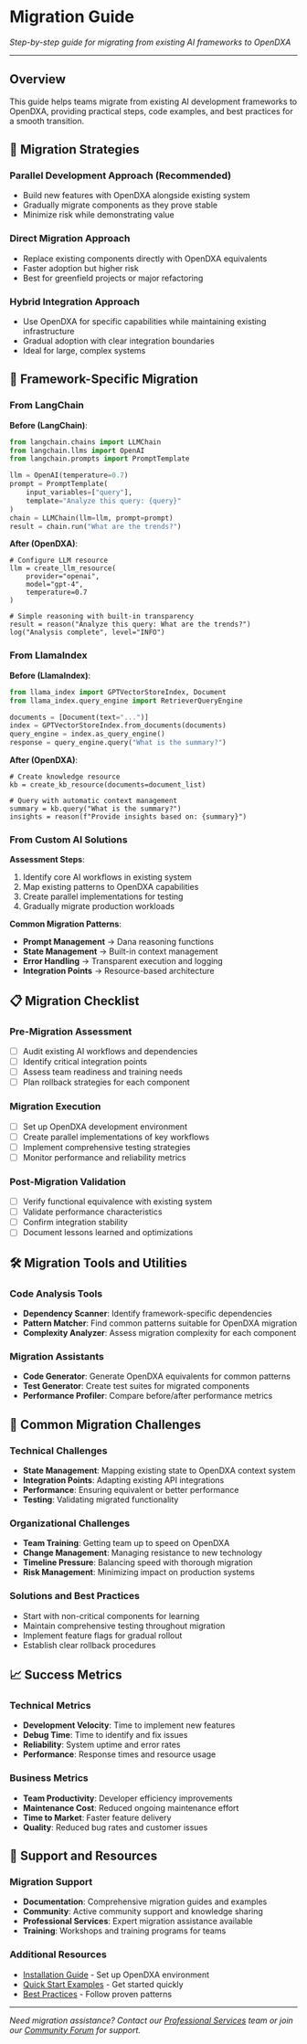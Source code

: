 # Migration Guide

*Step-by-step guide for migrating from existing AI frameworks to OpenDXA*

---

## Overview

This guide helps teams migrate from existing AI development frameworks to OpenDXA, providing practical steps, code examples, and best practices for a smooth transition.

## 🎯 Migration Strategies

### Parallel Development Approach (Recommended)
- Build new features with OpenDXA alongside existing system
- Gradually migrate components as they prove stable
- Minimize risk while demonstrating value

### Direct Migration Approach
- Replace existing components directly with OpenDXA equivalents
- Faster adoption but higher risk
- Best for greenfield projects or major refactoring

### Hybrid Integration Approach
- Use OpenDXA for specific capabilities while maintaining existing infrastructure
- Gradual adoption with clear integration boundaries
- Ideal for large, complex systems

## 🔄 Framework-Specific Migration

### From LangChain

**Before (LangChain)**:
```python
from langchain.chains import LLMChain
from langchain.llms import OpenAI
from langchain.prompts import PromptTemplate

llm = OpenAI(temperature=0.7)
prompt = PromptTemplate(
    input_variables=["query"],
    template="Analyze this query: {query}"
)
chain = LLMChain(llm=llm, prompt=prompt)
result = chain.run("What are the trends?")
```

**After (OpenDXA)**:
```dana
# Configure LLM resource
llm = create_llm_resource(
    provider="openai", 
    model="gpt-4",
    temperature=0.7
)

# Simple reasoning with built-in transparency
result = reason("Analyze this query: What are the trends?")
log("Analysis complete", level="INFO")
```

### From LlamaIndex

**Before (LlamaIndex)**:
```python
from llama_index import GPTVectorStoreIndex, Document
from llama_index.query_engine import RetrieverQueryEngine

documents = [Document(text="...")]
index = GPTVectorStoreIndex.from_documents(documents)
query_engine = index.as_query_engine()
response = query_engine.query("What is the summary?")
```

**After (OpenDXA)**:
```dana
# Create knowledge resource
kb = create_kb_resource(documents=document_list)

# Query with automatic context management
summary = kb.query("What is the summary?")
insights = reason(f"Provide insights based on: {summary}")
```

### From Custom AI Solutions

**Assessment Steps**:
1. Identify core AI workflows in existing system
2. Map existing patterns to OpenDXA capabilities
3. Create parallel implementations for testing
4. Gradually migrate production workloads

**Common Migration Patterns**:
- **Prompt Management** → Dana reasoning functions
- **State Management** → Built-in context management
- **Error Handling** → Transparent execution and logging
- **Integration Points** → Resource-based architecture

## 📋 Migration Checklist

### Pre-Migration Assessment
- [ ] Audit existing AI workflows and dependencies
- [ ] Identify critical integration points
- [ ] Assess team readiness and training needs
- [ ] Plan rollback strategies for each component

### Migration Execution
- [ ] Set up OpenDXA development environment
- [ ] Create parallel implementations of key workflows
- [ ] Implement comprehensive testing strategies
- [ ] Monitor performance and reliability metrics

### Post-Migration Validation
- [ ] Verify functional equivalence with existing system
- [ ] Validate performance characteristics
- [ ] Confirm integration stability
- [ ] Document lessons learned and optimizations

## 🛠️ Migration Tools and Utilities

### Code Analysis Tools
- **Dependency Scanner**: Identify framework-specific dependencies
- **Pattern Matcher**: Find common patterns suitable for OpenDXA migration
- **Complexity Analyzer**: Assess migration complexity for each component

### Migration Assistants
- **Code Generator**: Generate OpenDXA equivalents for common patterns
- **Test Generator**: Create test suites for migrated components
- **Performance Profiler**: Compare before/after performance metrics

## 🚨 Common Migration Challenges

### Technical Challenges
- **State Management**: Mapping existing state to OpenDXA context system
- **Integration Points**: Adapting existing API integrations
- **Performance**: Ensuring equivalent or better performance
- **Testing**: Validating migrated functionality

### Organizational Challenges
- **Team Training**: Getting team up to speed on OpenDXA
- **Change Management**: Managing resistance to new technology
- **Timeline Pressure**: Balancing speed with thorough migration
- **Risk Management**: Minimizing impact on production systems

### Solutions and Best Practices
- Start with non-critical components for learning
- Maintain comprehensive testing throughout migration
- Implement feature flags for gradual rollout
- Establish clear rollback procedures

## 📈 Success Metrics

### Technical Metrics
- **Development Velocity**: Time to implement new features
- **Debug Time**: Time to identify and fix issues
- **Reliability**: System uptime and error rates
- **Performance**: Response times and resource usage

### Business Metrics
- **Team Productivity**: Developer efficiency improvements
- **Maintenance Cost**: Reduced ongoing maintenance effort
- **Time to Market**: Faster feature delivery
- **Quality**: Reduced bug rates and customer issues

## 🤝 Support and Resources

### Migration Support
- **Documentation**: Comprehensive migration guides and examples
- **Community**: Active community support and knowledge sharing
- **Professional Services**: Expert migration assistance available
- **Training**: Workshops and training programs for teams

### Additional Resources
- [Installation Guide](installation.md) - Set up OpenDXA environment
- [Quick Start Examples](../recipes/first-agent.md) - Get started quickly
- [Best Practices](../reference/best-practices.md) - Follow proven patterns

---

*Need migration assistance? Contact our [Professional Services](../../for-evaluators/adoption-guide/professional-services.md) team or join our [Community Forum](https://community.opendxa.ai) for support.*
